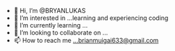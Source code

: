 - 👋 Hi, I’m @BRYANLUKAS
- 👀 I’m interested in ...learning and experiencing coding
- 🌱 I’m currently learning ...
- 💞️ I’m looking to collaborate on ...
- 📫 How to reach me ...brianmuigai633@gmail.com

<!---
BRYANLUKAS/BRYANLUKAS is a ✨ special ✨ repository because its `README.md` (this file) appears on your GitHub profile.
You can click the Preview link to take a look at your changes.
--->

